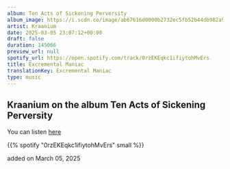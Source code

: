 ```yaml
---
album: Ten Acts of Sickening Perversity
album_image: https://i.scdn.co/image/ab67616d0000b2732ec5fb52b44db982a9afa2a0
artist: Kraanium
date: 2025-03-05 23:07:12+00:00
draft: false
duration: 145066
preview_url: null
spotify_url: https://open.spotify.com/track/0rzEKEqkc1ifiytohMvErs
title: Excremental Maniac
translationKey: Excremental Maniac
type: music
---
```


## Kraanium on the album Ten Acts of Sickening Perversity

You can listen [here](https://open.spotify.com/track/0rzEKEqkc1ifiytohMvErs)

{{% spotify "0rzEKEqkc1ifiytohMvErs" small %}}

added on March 05, 2025